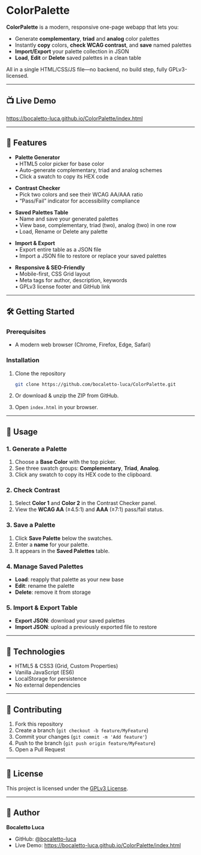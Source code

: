 # ColorPalette

**ColorPalette** is a modern, responsive one-page webapp that lets you:

- Generate **complementary**, **triad** and **analog** color palettes  
- Instantly **copy** colors, **check WCAG contrast**, and **save** named palettes  
- **Import/Export** your palette collection in JSON  
- **Load**, **Edit** or **Delete** saved palettes in a clean table  

All in a single HTML/CSS/JS file—no backend, no build step, fully GPLv3-licensed.

---

## 📺 Live Demo

https://bocaletto-luca.github.io/ColorPalette/index.html

---

## 🚀 Features

- **Palette Generator**  
  • HTML5 color picker for base color  
  • Auto-generate complementary, triad and analog schemes  
  • Click a swatch to copy its HEX code  

- **Contrast Checker**  
  • Pick two colors and see their WCAG AA/AAA ratio  
  • “Pass/Fail” indicator for accessibility compliance  

- **Saved Palettes Table**  
  • Name and save your generated palettes  
  • View base, complementary, triad (two), analog (two) in one row  
  • Load, Rename or Delete any palette  

- **Import & Export**  
  • Export entire table as a JSON file  
  • Import a JSON file to restore or replace your saved palettes  

- **Responsive & SEO-Friendly**  
  • Mobile-first, CSS Grid layout  
  • Meta tags for author, description, keywords  
  • GPLv3 license footer and GitHub link  

---

## 🛠️ Getting Started

### Prerequisites

- A modern web browser (Chrome, Firefox, Edge, Safari)

### Installation

1. Clone the repository  
   ```bash
   git clone https://github.com/bocaletto-luca/ColorPalette.git
   ```
2. Or download & unzip the ZIP from GitHub.

3. Open `index.html` in your browser.

---

## 🎯 Usage

### 1. Generate a Palette

1. Choose a **Base Color** with the top picker.  
2. See three swatch groups: **Complementary**, **Triad**, **Analog**.  
3. Click any swatch to copy its HEX code to the clipboard.

### 2. Check Contrast

1. Select **Color 1** and **Color 2** in the Contrast Checker panel.  
2. View the **WCAG AA** (≥4.5:1) and **AAA** (≥7:1) pass/fail status.

### 3. Save a Palette

1. Click **Save Palette** below the swatches.  
2. Enter a **name** for your palette.  
3. It appears in the **Saved Palettes** table.

### 4. Manage Saved Palettes

- **Load**: reapply that palette as your new base  
- **Edit**: rename the palette  
- **Delete**: remove it from storage  

### 5. Import & Export Table

- **Export JSON**: download your saved palettes  
- **Import JSON**: upload a previously exported file to restore  

---

## 🧰 Technologies

- HTML5 & CSS3 (Grid, Custom Properties)  
- Vanilla JavaScript (ES6)  
- LocalStorage for persistence  
- No external dependencies  

---

## 🤝 Contributing

1. Fork this repository  
2. Create a branch (`git checkout -b feature/MyFeature`)  
3. Commit your changes (`git commit -m 'Add feature'`)  
4. Push to the branch (`git push origin feature/MyFeature`)  
5. Open a Pull Request  

---

## 📄 License

This project is licensed under the [GPLv3 License](https://www.gnu.org/licenses/gpl-3.0.en.html).

---

## 👤 Author

**Bocaletto Luca**  
- GitHub: [@bocaletto-luca](https://github.com/bocaletto-luca)  
- Live Demo: https://bocaletto-luca.github.io/ColorPalette/index.html

